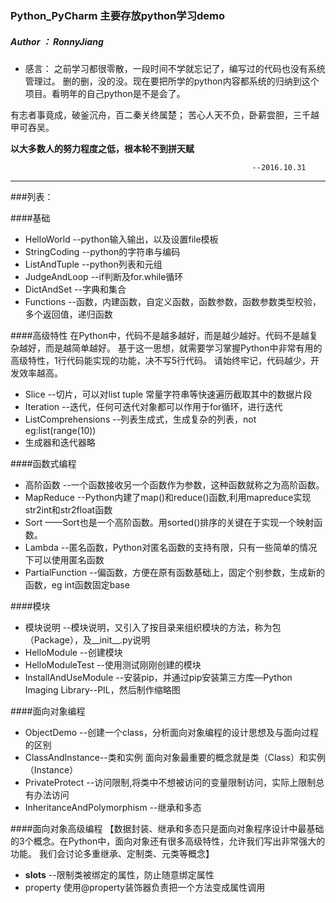 ### Python_PyCharm  主要存放python学习demo
##### Author ： RonnyJiang


* 感言：
之前学习都很零散，一段时间不学就忘记了，编写过的代码也没有系统管理过。
删的删，没的没。现在要把所学的python内容都系统的归纳到这个项目。看明年的自己python是不是会了。

有志者事竟成，破釜沉舟，百二秦关终属楚；
苦心人天不负，卧薪尝胆，三千越甲可吞吴。


**以大多数人的努力程度之低，根本轮不到拼天赋**


                                                          --2016.10.31
                                                                     
--------------------------------------------------------------------------------------------------
###列表：

####基础
* HelloWorld     --python输入输出，以及设置file模板  
* StringCoding   --python的字符串与编码
* ListAndTuple   --python列表和元组
* JudgeAndLoop   --if判断及for.while循环
* DictAndSet     --字典和集合
* Functions      --函数，内建函数，自定义函数，函数参数，函数参数类型校验，多个返回值，递归函数

####高级特性
在Python中，代码不是越多越好，而是越少越好。代码不是越复杂越好，而是越简单越好。
基于这一思想，就需要学习掌握Python中非常有用的高级特性，1行代码能实现的功能，决不写5行代码。
请始终牢记，代码越少，开发效率越高。
* Slice          --切片，可以对list tuple 常量字符串等快速遍历截取其中的数据片段
* Iteration      --迭代，任何可迭代对象都可以作用于for循环，进行迭代
* ListComprehensions --列表生成式，生成复杂的列表，not eg:list(range(10))
* 生成器和迭代器略

####函数式编程
* 高阶函数         --一个函数接收另一个函数作为参数，这种函数就称之为高阶函数。
* MapReduce       --Python内建了map()和reduce()函数,利用mapreduce实现str2int和str2float函数
* Sort            ——Sort也是一个高阶函数。用sorted()排序的关键在于实现一个映射函数。
* Lambda          --匿名函数，Python对匿名函数的支持有限，只有一些简单的情况下可以使用匿名函数
* PartialFunction --偏函数，方便在原有函数基础上，固定个别参数，生成新的函数，eg int函数固定base

####模块
* 模块说明         --模块说明，又引入了按目录来组织模块的方法，称为包（Package），及__init__.py说明
* HelloModule     --创建模块
* HelloModuleTest --使用测试刚刚创建的模块
* InstallAndUseModule  --安装pip，并通过pip安装第三方库—Python Imaging Library--PIL，然后制作缩略图

####面向对象编程
* ObjectDemo      --创建一个class，分析面向对象编程的设计思想及与面向过程的区别
* ClassAndInstance--类和实例 面向对象最重要的概念就是类（Class）和实例（Instance）
* PrivateProtect  --访问限制,将类中不想被访问的变量限制访问，实际上限制总有办法访问
* InheritanceAndPolymorphism  --继承和多态

####面向对象高级编程
【数据封装、继承和多态只是面向对象程序设计中最基础的3个概念。在Python中，面向对象还有很多高级特性，允许我们写出非常强大的功能。
我们会讨论多重继承、定制类、元类等概念】
* __slots__      --限制类被绑定的属性，防止随意绑定属性
* property       使用@property装饰器负责把一个方法变成属性调用